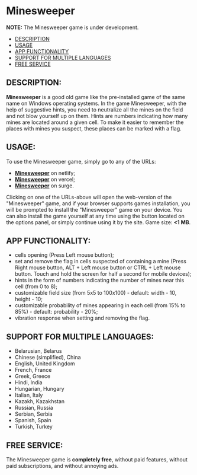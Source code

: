 # Minesweeper

**NOTE:** The Minesweeper game is under development.

- [DESCRIPTION](#description)
- [USAGE](#usage)
- [APP FUNCTIONALITY](#app-functionality)
- [SUPPORT FOR MULTIPLE LANGUAGES](#support-for-multiple-languages)
- [FREE SERVICE](#free-service)

## DESCRIPTION:

**Minesweeper** is a good old game like the pre-installed game of the same name on Windows operating systems. In the game Minesweeper, with the help of suggestive hints, you need to neutralize all the mines on the field and not blow yourself up on them. Hints are numbers indicating how many mines are located around a given cell. To make it easier to remember the places with mines you suspect, these places can be marked with a flag.

## USAGE:

To use the Minesweeper game, simply go to any of the URLs:

- **[Minesweeper](https://custom-minesweeper.netlify.app/)** on netlify;
- **[Minesweeper](https://custom-minesweeper.vercel.app/)** on vercel;
- **[Minesweeper](https://custom-minesweeper.surge.sh/)** on surge.

Clicking on one of the URLs-above will open the web-version of the "Minesweeper" game, and if your browser supports games installation, you will be prompted to install the "Minesweeper" game on your device. You can also install the game yourself at any time using the button located on the options panel, or simply continue using it by the site. Game size: **<1 MB**.

## APP FUNCTIONALITY:

- cells opening (Press Left mouse button);
- set and remove the flag in cells suspected of containing a mine (Press Right mouse button, ALT + Left mouse button or CTRL + Left mouse button. Touch and hold the screen for half a second for mobile devices);
- hints in the form of numbers indicating the number of mines near this cell (from 0 to 8);
- customizable field size (from 5x5 to 100x100) - default: width - 10, height - 10;
- customizable probability of mines appearing in each cell (from 15% to 85%) - default: probability - 20%;
- vibration response when setting and removing the flag.

## SUPPORT FOR MULTIPLE LANGUAGES:

- Belarusian, Belarus
- Chinese (simplified), China
- English, United Kingdom
- French, France
- Greek, Greece
- Hindi, India
- Hungarian, Hungary
- Italian, Italy
- Kazakh, Kazakhstan
- Russian, Russia
- Serbian, Serbia
- Spanish, Spain
- Turkish, Turkey

## FREE SERVICE:

The Minesweeper game is **completely free**, without paid features, without paid subscriptions, and without annoying ads.
